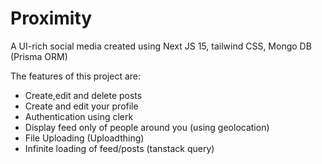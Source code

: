 # Proximity

A UI-rich social media created using Next JS 15, tailwind CSS, Mongo DB (Prisma ORM)

The features of this project are:
  - Create,edit and delete posts
  - Create and edit your profile
  - Authentication using clerk
  - Display feed only of people around you (using geolocation)
  - File Uploading (Uploadthing)
  - Infinite loading of feed/posts (tanstack query)